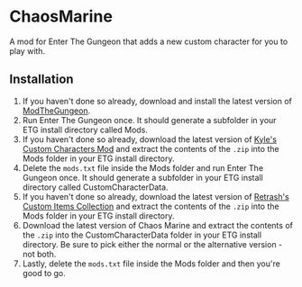 # ChaosMarine
A mod for Enter The Gungeon that adds a new custom character for you to play with.

## Installation
1. If you haven't done so already, download and install the latest version of [ModTheGungeon](https://github.com/ModTheGungeon/ETGMod.Installer/releases/latest/download/ETGMod.Installer.exe).
2. Run Enter The Gungeon once. It should generate a subfolder in your ETG install directory called Mods.
3. If you haven't done so already, download the latest version of [Kyle's Custom Characters Mod](https://modworkshop.net/mod/24802) and extract the contents of the `.zip` into the Mods folder in your ETG install directory.
5. Delete the `mods.txt` file inside the Mods folder and run Enter The Gungeon once. It should generate a subfolder in your ETG install directory called CustomCharacterData.
6. If you haven't done so already, download the latest version of [Retrash's Custom Items Collection](https://modworkshop.net/mod/25197) and extract the contents of the `.zip` into the Mods folder in your ETG install directory.
7. Download the latest version of Chaos Marine and extract the contents of the `.zip` into the CustomCharacterData folder in your ETG install directory. Be sure to pick either the normal or the alternative version - not both.
8. Lastly, delete the `mods.txt` file inside the Mods folder and then you're good to go.
